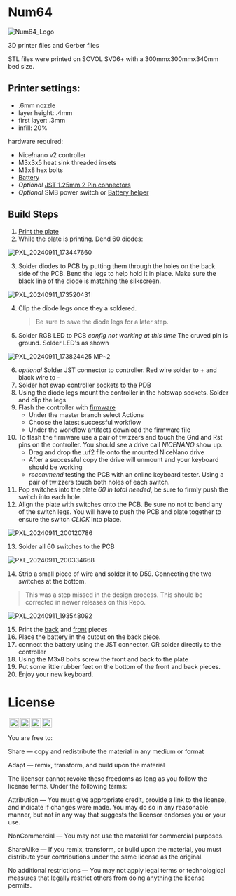 # Num64
![Num64_Logo](https://github.com/user-attachments/assets/c10de669-2bbc-4003-90f6-a164e7adf4be)

3D printer files and Gerber files

STL files were printed on SOVOL SV06+ with a 300mmx300mmx340mm bed size. 

## Printer settings:
- .6mm nozzle
- layer height: .4mm
- first layer: .3mm
- infill: 20%

hardware required:
- Nice!nano v2 controller
- M3x3x5 heat sink threaded insets
- M3x8 hex bolts
- [Battery](https://a.co/d/9JyL29i)
- *Optional* [JST 1.25mm 2 Pin connectors](https://a.co/d/bhRtTt9)
- *Optional* SMB power switch or [Battery helper](https://www.boardsource.xyz/products/Battery-Helper)

## Build Steps

1. [Print the plate](https://github.com/Glitch860/Num64/blob/main/NUM64_plate.stl)
2. While the plate is printing. Dend 60 diodes:

![PXL_20240911_173447660](https://github.com/user-attachments/assets/980fea1f-aa7f-4726-8849-31ba3a4a1f1c)

3. Solder diodes to PCB by putting them through the holes on the back side of the PCB. Bend the legs to help hold it in place. Make sure the black line of the diode is matching the silkscreen.

![PXL_20240911_173520431](https://github.com/user-attachments/assets/396bf678-e249-4caa-93b7-3801f9708c5f)

4. Clip the diode legs once they a soldered.
   >Be sure to save the diode legs for a later step.
  
5. Solder RGB LED to PCB *config not working at this time* The cruved pin is ground. Solder LED's as shown

![PXL_20240911_173824425 MP~2](https://github.com/user-attachments/assets/23e622ce-597d-48ed-b715-f72add3d1110)
   
6. *optional* Solder JST connector to controller. Red wire solder to + and black wire to - 
7. Solder hot swap controller sockets to the PDB
8. Using the diode legs mount the controller in the hotswap sockets. Solder and clip the legs.
9. Flash the controller with [firmware](https://github.com/Glitch860/zmk-config-num64)
   - Under the master branch select Actions
   - Choose the latest successful workflow
   - Under the workflow artifacts download the firmware file
10. To flash the firmware use a pair of twizzers and touch the Gnd and Rst pins on the controller. You should see a drive call *NICENANO* show up.
    - Drag and drop the .uf2 file onto the mounted NiceNano drive
    - After a successful copy the drive will unmount and your keyboard should be working
    - *recommend* testing the PCB with an online keyboard tester. Using a pair of twizzers touch both holes of each switch.
11. Pop switches into the plate *60 in total needed*, be sure to firmly push the switch into each hole.
12. Align the plate with switches onto the PCB. Be sure no not to bend any of the switch legs. You will have to push the PCB and plate together to ensure the switch *CLICK* into place.

![PXL_20240911_200120786](https://github.com/user-attachments/assets/3972fcc5-d4da-48dd-915a-293151151fb9)
   
13. Solder all 60 switches to the PCB

![PXL_20240911_200334668](https://github.com/user-attachments/assets/af46c8ae-d17c-41e7-b5e1-54b6190abc4f)

14. Strip a small piece of wire and solder it to D59. Connecting the two switches at the bottom.
   >This was a step missed in the design process. This should be corrected in newer releases on this Repo.

![PXL_20240911_193548092](https://github.com/user-attachments/assets/c8f28440-cd71-4596-b944-d5c0aa268091)

15. Print the [back](https://github.com/Glitch860/Num64/blob/main/Num64_Back.stl) and [front](https://github.com/Glitch860/Num64/blob/main/Num64_Front.stl) pieces
16. Place the battery in the cutout on the back piece.
17. connect the battery using the JST connector. OR solder directly to the controller
18. Using the M3x8 bolts screw the front and back to the plate
19. Put some little rubber feet on the bottom of the front and back pieces.
20. Enjoy your new keyboard.

# License

<img style="height:22px!important;margin-left:3px;vertical-align:text-bottom;" src="https://mirrors.creativecommons.org/presskit/icons/cc.svg?ref=chooser-v1"><img style="height:22px!important;margin-left:3px;vertical-align:text-bottom;" src="https://mirrors.creativecommons.org/presskit/icons/by.svg?ref=chooser-v1"><img style="height:22px!important;margin-left:3px;vertical-align:text-bottom;" src="https://mirrors.creativecommons.org/presskit/icons/nc.svg?ref=chooser-v1"><img style="height:22px!important;margin-left:3px;vertical-align:text-bottom;" src="https://mirrors.creativecommons.org/presskit/icons/sa.svg?ref=chooser-v1"></a></p>

You are free to:

Share — copy and redistribute the material in any medium or format

Adapt — remix, transform, and build upon the material

The licensor cannot revoke these freedoms as long as you follow the license terms.
Under the following terms:

Attribution — You must give appropriate credit, provide a link to the license, and indicate if changes were made. You may do so in any reasonable manner, but not in any way that suggests the licensor endorses you or your use.

NonCommercial — You may not use the material for commercial purposes.

ShareAlike — If you remix, transform, or build upon the material, you must distribute your contributions under the same license as the original.

No additional restrictions — You may not apply legal terms or technological measures that legally restrict others from doing anything the license permits.
